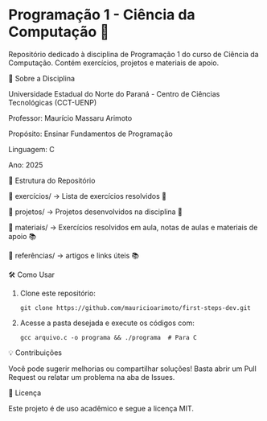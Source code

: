 # Programação 1 - Ciência da Computação 🎯

Repositório dedicado à disciplina de Programação 1 do curso de Ciência da Computação. Contém exercícios, projetos e materiais de apoio.
 

📌 Sobre a Disciplina

   Universidade Estadual do Norte do Paraná - Centro de Ciências Tecnológicas (CCT-UENP)

   Professor: Maurício Massaru Arimoto

   Propósito: Ensinar Fundamentos de Programação
    
   Linguagem: C

   Ano: 2025
    

📁 Estrutura do Repositório

   📂 exercícios/ → Lista de exercícios resolvidos 📜
  
   📂 projetos/ → Projetos desenvolvidos na disciplina 🚀
  
   📂 materiais/ → Exercícios resolvidos em aula, notas de aulas e materiais de apoio 📚
  
   📂 referências/ → artigos e links úteis  📚


🛠 Como Usar

 1. Clone este repositório:

        git clone https://github.com/mauricioarimoto/first-steps-dev.git

 2. Acesse a pasta desejada e execute os códigos com:

        gcc arquivo.c -o programa && ./programa  # Para C  
      

💡 Contribuições

  Você pode sugerir melhorias ou compartilhar soluções! Basta abrir um Pull Request ou relatar um problema na aba de Issues.

📄 Licença

   Este projeto é de uso acadêmico e segue a licença MIT.
